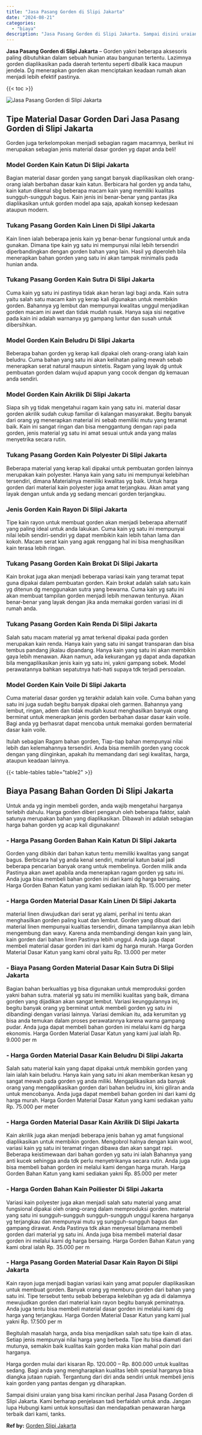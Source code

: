 ```yaml
---
title: "Jasa Pasang Gorden di Slipi Jakarta"
date: "2024-08-21"
categories: 
  - "biaya"
description: "Jasa Pasang Gorden di Slipi Jakarta. Sampai disini uraian yang bisa kami rincikan perihal Jasa Pasang Gorden di Slipi Jakarta. Kami berharap penjelasan tadi..."
---
```


**Jasa Pasang Gorden di Slipi Jakarta** – Gorden yakni beberapa aksesoris paling dibutuhkan dalam sebuah hunian atau bangunan tertentu. Lazimnya gorden diaplikasikan pada daerah tertentu seperti dibalik kaca maupun jendela. Dg menerapkan gorden akan menciptakan keadaan rumah akan menjadi lebih efektif pastinya.

{{< toc >}}

![Jasa Pasang Gorden di Slipi Jakarta](/images/pasang-gorden-murah13.png)

## Tipe Material Dasar Gorden Dari Jasa Pasang Gorden di Slipi Jakarta

Gorden juga terkelompokan menjadi sebagian ragam macamnya, berikut ini merupakan sebagian jenis material dasar gorden yg dapat anda beli!

### Model Gorden Kain Katun Di Slipi Jakarta

Bagian material dasar gorden yang sangat banyak diaplikasikan oleh orang-orang ialah berbahan dasar kain katun. Berbicara hal gorden yg anda tahu, kain katun dikenal sbg beberapa macam kain yang memiliki kualitas sungguh-sungguh bagus. Kain jenis ini benar-benar yang pantas jika diaplikasikan untuk gorden model apa saja, apakah konsep kedesaan ataupun modern.

### Tukang Pasang Gorden Kain Linen Di Slipi Jakarta

Kain linen ialah beberapa jenis kain yg benar-benar fungsional untuk anda gunakan. Dimana tipe kain yg satu ini mempunyai nilai lebih tersendiri diperbandingkan dengan gorden bahan yang lain. Hasil yg diperoleh bila menerapkan bahan gorden yang satu ini akan tampak minimalis pada hunian anda.

### Tukang Pasang Gorden Kain Sutra Di Slipi Jakarta

Cuma kain yg satu ini pastinya tidak akan heran lagi bagi anda. Kain sutra yaitu salah satu macam kain yg kerap kali digunakan untuk membikin gorden. Bahannya yg lembut dan mempunyai kwalitas unggul menjadikan gorden macam ini awet dan tidak mudah rusak. Hanya saja sisi negative pada kain ini adalah warnanya yg gampang luntur dan susah untuk dibersihkan.

### Model Gorden Kain Beludru Di Slipi Jakarta

Beberapa bahan gorden yg kerap kali dipakai oleh orang-orang ialah kain beludru. Cuma bahan yang satu ini akan kelihatan paling mewah sebab menerapkan serat natural maupun sintetis. Ragam yang layak dg untuk pembuatan gorden dalam wujud apapun yang cocok dengan dg kemauan anda sendiri.

### Model Gorden Kain Akrilik Di Slipi Jakarta

Siapa sih yg tidak mengetahui ragam kain yang satu ini. material dasar gorden akrilik sudah cukup familiar di kalangan masyarakat. Begitu banyak dari orang yg menerapkan material ini sebab memiliki mutu yang teramat baik. Kain ini sangat ringan dan bisa menggantung dengan rapi pada gorden, jenis material yg satu ini amat sesuai untuk anda yang malas menyetrika secara rutin.

### Tukang Pasang Gorden Kain Polyester Di Slipi Jakarta

Beberapa material yang kerap kali dipakai untuk pembuatan gorden lainnya merupakan kain polyester. Hanya kain yang satu ini mempunyai kelebihan tersendiri, dimana Materialnya memiliki kwalitas yg baik. Untuk harga gorden dari material kain polyester juga amat terjangkau. Akan amat yang layak dengan untuk anda yg sedang mencari gorden terjangkau.

### Jenis Gorden Kain Rayon Di Slipi Jakarta

Tipe kain rayon untuk membuat gorden akan menjadi beberapa alternatif yang paling ideal untuk anda lakukan. Cuma kain yg satu ini mempunyai nilai lebih sendiri-sendiri yg dapat membikin kain lebih tahan lama dan kokoh. Macam serat kain yang agak renggang hal ini bisa menghasilkan kain terasa lebih ringan.

### Tukang Pasang Gorden Kain Brokat Di Slipi Jakarta

Kain brokat juga akan menjadi beberapa variasi kain yang teramat tepat guna dipakai dalam pembuatan gorden. Kain brokat adalah salah satu kain yg ditenun dg menggunakan sutra yang bewarna. Cuma kain yg satu ini akan membuat tampilan gorden menjadi lebih menawan tentunya. Akan benar-benar yang layak dengan jika anda memakai gorden variasi ini di rumah anda.

### Tukang Pasang Gorden Kain Renda Di Slipi Jakarta

Salah satu macam material yg amat terkenal dipakai pada gorden merupakan kain renda. Hanya kain yang satu ini sangat transparan dan bisa tembus pandang jikalau dipandang. Hanya kain yang satu ini akan membikin gaya lebih menawan. Akan namun, ada kekurangan yg dapat anda dapatkan bila mengaplikasikan jenis kain yg satu ini, yakni gampang sobek. Model perawatannya bahkan sepatutnya hati-hati supaya tdk terjadi persoalan.

### Model Gorden Kain Voile Di Slipi Jakarta

Cuma material dasar gorden yg terakhir adalah kain voile. Cuma bahan yang satu ini juga sudah begitu banyak dipakai oleh garmen. Bahannya yang lembut, ringan, adem dan tidak mudah kusut menghasilkan banyak orang berminat untuk menerapkan jenis gorden berbahan dasar dasar kain voile. Bagi anda yg berhasrat dapat mencoba untuk memakai gorden bermaterial dasar kain voile.

Itulah sebagian Ragam bahan gorden, Tiap-tiap bahan mempunyai nilai lebih dan kelemahannya tersendiri. Anda bisa memilih gorden yang cocok dengan yang diinginkan, apakah itu memandang dari segi kwalitas, harga, ataupun keadaan lainnya.

{{< table-tables table="table2" >}}

## Biaya Pasang Bahan Gorden Di Slipi Jakarta

Untuk anda yg ingin membeli gorden, anda wajib mengetahui harganya terlebih dahulu. Harga gorden diberi pengaruh oleh beberapa faktor, salah satunya merupakan bahan yang diaplikasikan. Dibawah ini adalah sebagian harga bahan gorden yg acap kali digunakann!

### \- Harga Pasang Gorden Bahan Kain Katun Di Slipi Jakarta

Gorden yang dibikin dari bahan katun tentu memiliki kwalitas yang sangat bagus. Berbicara hal yg anda kenal sendiri, material katun bakal jadi beberapa pencarian banyak orang untuk membelinya. Gorden milik anda Pastinya akan awet apabila anda menerapkan ragam gorden yg satu ini. Anda juga bisa membeli bahan gorden ini dari kami dg harga bersaing. Harga Gorden Bahan Katun yang kami sediakan ialah Rp. 15.000 per meter

### \- Harga Gorden Material Dasar Kain Linen Di Slipi Jakarta

material linen diwujudkan dari serat yg alami, perihal ini tentu akan menghasilkan gorden paling kuat dan lembut. Gorden yang dibuat dari material linen mempunyai kualtias tersendiri, dimana tampilannya akan lebih mengembung dan wavy. Karena anda membandingi dengan kain yang lain, kain gorden dari bahan linen Pastinya lebih unggul. Anda juga dapat membeli material dasar gorden ini dari kami dg harga murah. Harga Gorden Material Dasar Katun yang kami obral yaitu Rp. 13.000 per meter

### \- Biaya Pasang Gorden Material Dasar Kain Sutra Di Slipi Jakarta

Bagian bahan berkualtias yg bisa digunakan untuk memproduksi gorden yakni bahan sutra. material yg satu ini memiliki kualitas yang baik, dimana gorden yang dijadikan akan sangat lembut. Variasi keunggulannya ini, begitu banyak orang yg berminat untuk membeli gorden yg satu ini dibandingi dengan variasi lainnya. Variasi demikian itu, ada kerumitan yg bisa anda temukan dalam proses perawatannya karena warna gampang pudar. Anda juga dapat membeli bahan gorden ini melalui kami dg harga ekonomis. Harga Gorden Material Dasar Katun yang kami jual ialah Rp. 9.000 per m

### \- Harga Gorden Material Dasar Kain Beludru Di Slipi Jakarta

Salah satu material kain yang dapat dipakai untuk membikin gorden yang lain ialah kain beludru. Hanya kain yang satu ini akan memberikan kesan yg sangat mewah pada gorden yg anda miliki. Mengaplikasikan ada banyak orang yang mengaplikasikan gorden dari bahan beludru ini, kini giliran anda untuk mencobanya. Anda juga dapat membeli bahan gorden ini dari kami dg harga murah. Harga Gorden Material Dasar Katun yang kami sediakan yaitu Rp. 75.000 per meter

### \- Harga Gorden Material Dasar Kain Akrilik Di Slipi Jakarta

Kain akrilik juga akan menjadi beberapa jenis bahan yg amat fungsional diaplikasikan untuk membikin gorden. Mengobrol halnya dengan kain wool, variasi kain yg satu ini teramat ringan dibawa dan akan sangat rapi. Beberapa keistimewaan dari bahan gorden yg satu ini ialah Bahannya yang anti kucek sehingga anda tdk perlu menyetrikanya secara rutin. Anda juga bisa membeli bahan gorden ini melalui kami dengan harga murah. Harga Gorden Bahan Katun yang kami sediakan yakni Rp. 85.000 per meter

### \- Harga Gorden Bahan Kain Poiliester Di Slipi Jakarta

Variasi kain polyester juga akan menjadi salah satu material yang amat fungsional dipakai oleh orang-orang dalam memproduksi gorden. material yang satu ini sungguh-sungguh sungguh-sungguh unggul karena harganya yg terjangkau dan mempunyai mutu yg sungguh-sungguh bagus dan gampang dirawat. Anda Pastinya tdk akan menyesal bilamana membeli gorden dari material yg satu ini. Anda juga bisa membeli material dasar gorden ini melalui kami dg harga bersaing. Harga Gorden Bahan Katun yang kami obral ialah Rp. 35.000 per m

### \- Harga Pasang Gorden Material Dasar Kain Rayon Di Slipi Jakarta

Kain rayon juga menjadi bagian variasi kain yang amat populer diaplikasikan untuk membuat gorden. Banyak orang yg memburu gorden dari bahan yang satu ini. Tipe tersebut tentu sebab beberapa kelebihan yg ada di dalamnya mewujudkan gorden dari material kain rayon begitu banyak peminatnya. Anda juga tentu bisa membeli material dasar gorden ini melalui kami dg harga yang terjangkau. Harga Gorden Material Dasar Katun yang kami jual yakni Rp. 17.500 per m

Begitulah masalah harga, anda bisa menjadikan salah satu tipe kain di atas. Setiap jenis mempunyai nilai harga yang berbeda. Tipe itu bisa diamati dari mutunya, semakin baik kualitas kain gorden maka kian mahal poin dari harganya.

Harga gorden mulai dari kisaran Rp. 120.000 – Rp. 800.000 untuk kualitas sedang. Bagi anda yang mengharapkan kualitas lebih spesial harganya bisa diangka jutaan rupiah. Tergantung dari diri anda sendiri untuk membeli jenis kain gorden yang pantas dengan yg diharapkan.

Sampai disini uraian yang bisa kami rincikan perihal Jasa Pasang Gorden di Slipi Jakarta. Kami berharap penjelasan tadi berfaidah untuk anda. Jangan lupa Hubungi kami untuk konsultasi dan mendapatkan penawaran harga terbaik dari kami, tanks.

**Ref by:**  [Gorden  Slipi Jakarta](https://id.wikipedia.org/wiki/Gorden)
